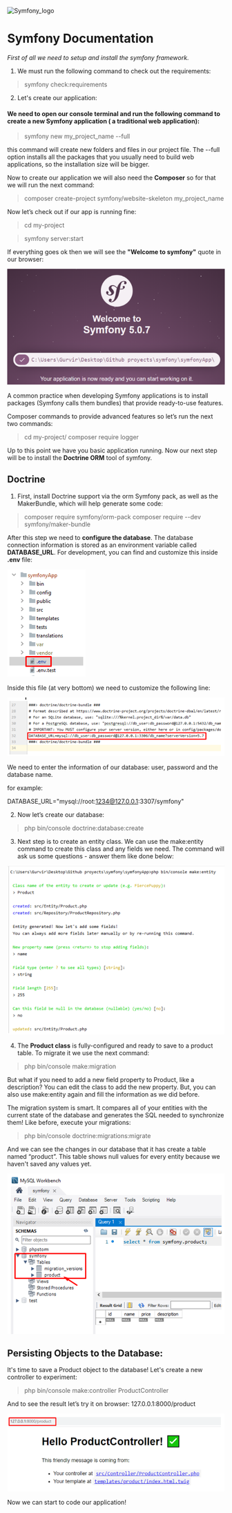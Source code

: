 ![Symfony_logo](https://images.opencollective.com/symfony-diversity-usd/c5ebd37/logo/256.png) 

# Symfony Documentation

*First of all we need to setup and install the symfony framework.*

1. We must run the following command to check out the requirements: 

> symfony check:requirements

2. Let's create our application:

#### We need to open our console terminal and run the following command to create a new Symfony application ( a traditional web application):

 > symfony new my_project_name --full

this command will create new folders and files in our project file. 
The --full option installs all the packages that you usually need to build web applications, so the installation size will be bigger.

Now to create our application we will also need the **Composer** so for that we will run the next command:

> composer create-project symfony/website-skeleton my_project_name

Now let’s check out if our app is running fine:

 > cd my-project

 > symfony server:start


If everything goes ok then we will see the **"Welcome to symfony"** quote in our browser:

![Welcome](/images/welcome.png)

A common practice when developing Symfony applications is to install packages (Symfony calls them bundles) that provide ready-to-use features.

Composer commands to provide advanced features so let’s run the next two commands:

 > cd my-project/
 > composer require logger

Up to this point we have you basic application running. Now our next step will be to install the **Doctrine ORM** tool of symfony.
 
## Doctrine

1. First, install Doctrine support via the orm Symfony pack, as well as the MakerBundle, which will help generate some code:

 > composer require symfony/orm-pack
 > composer require --dev symfony/maker-bundle

After this step we need to **configure the database**. The database connection information is stored as an environment variable called **DATABASE_URL**. For development, you can find and customize this inside **.env** file:

![.env folder](/images/env.png)

Inside this file (at very bottom) we need to customize the following line:

![inside-envFolder](/images/database.png)
	 
We need to enter the information of our database: user, password and the database name.

for example:

DATABASE_URL="mysql://root:1234@127.0.0.1:3307/symfony"

2. Now let’s create our database:

> php bin/console doctrine:database:create

3. Next step is to create an entity class. We can use the make:entity command to create this class and any fields we need. The command will ask us some questions - answer them like done below:

![product entity](/images/product.png)

4. The **Product class** is fully-configured and ready to save to a product table. To migrate it we use the next command:

> php bin/console make:migration


But what if you need to add a new field property to Product, like a description? You can edit the class to add the new property. But, you can also use make:entity again and fill the information as we did before.

The migration system is smart. It compares all of your entities with the current state of the database and generates the SQL needed to synchronize them! Like before, execute your migrations:

> php bin/console doctrine:migrations:migrate

And we can see the changes in our database that it has create a table named “product”. This table shows null values for every entity because we haven't saved any values yet.

![Tables in MySQL](/images/tables.png)

## Persisting Objects to the Database:

It's time to save a Product object to the database! Let's create a new controller to experiment:

> php bin/console make:controller ProductController

And to see the result let’s try it on browser: 127.0.0.1:8000/product

![productTable in browser](/images/product_in_browser.png)

Now we can start to code our application! 


